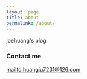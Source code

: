 ```yaml
---
layout: page
title: about
permalink: /about/
---
```


joehuang's blog

### Contact me

[mailto:huangju7231@126.com](mailto:huangju7231@126.com)
